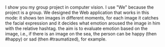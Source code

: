 I show you my group project in computer vision.
I use "We" because the project is a group. 
We designed the Web application that works in this mode: it shows ten images in different moments,
for each image it catches the facial expression and it decides what emotion aroused the image in him with the relative hashtag.
the aim is to evaluate emotion based on the image, i.e., if there is an image on the sea, the person can be happy (then #happy) 
or sad (then #traumatized), for example. 

